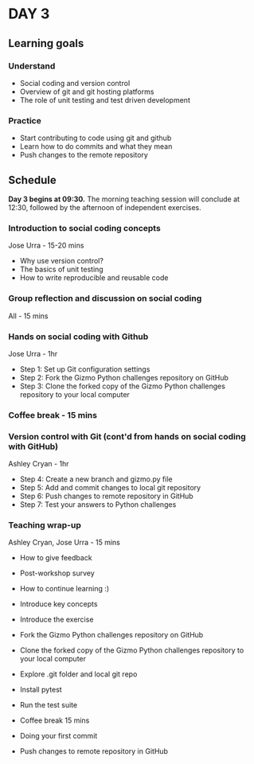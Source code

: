 # DAY 3
## Learning goals
### Understand
- Social coding and version control
- Overview of git and git hosting platforms
- The role of unit testing and test driven development

### Practice
- Start contributing to code using git and github
- Learn how to do commits and what they mean
- Push changes to the remote repository

## Schedule
**Day 3 begins at 09:30.** The morning teaching session will conclude at 12:30, followed by the afternoon of independent exercises.

### Introduction to social coding concepts
Jose Urra - 15-20 mins
- Why use version control?
- The basics of unit testing
- How to write reproducible and reusable code

### Group reflection and discussion on social coding
All - 15 mins

### Hands on social coding with Github 
Jose Urra - 1hr 
- Step 1: Set up Git configuration settings
- Step 2: Fork the Gizmo Python challenges repository on GitHub
- Step 3: Clone the forked copy of the Gizmo Python challenges repository to your local computer

### Coffee break - 15 mins

### Version control with Git (cont'd from hands on social coding with GitHub) 
Ashley Cryan - 1hr
- Step 4: Create a new branch and gizmo.py file
- Step 5: Add and commit changes to local git repository
- Step 6: Push changes to remote repository in GitHub
- Step 7: Test your answers to Python challenges

### Teaching wrap-up 
Ashley Cryan, Jose Urra - 15 mins
- How to give feedback
- Post-workshop survey
- How to continue learning :) 












- Introduce key concepts
- Introduce the exercise 
- Fork the Gizmo Python challenges repository on GitHub
- Clone the forked copy of the Gizmo Python challenges repository to your local computer
- Explore .git folder and local git repo


- Install pytest
- Run the test suite

-  Coffee break 15 mins

- Doing your first commit
- Push changes to remote repository in GitHub


